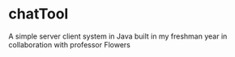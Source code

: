 # chatTool

A simple server client system in Java built in my freshman year in collaboration with professor Flowers
